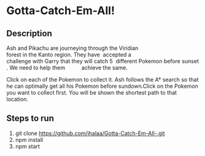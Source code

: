 # Gotta-Catch-Em-All!

## Description
Ash and Pikachu are journeying through the Viridian forest in the Kanto region. They have  accepted a       challenge with Garry that they will catch 5  different Pokemon before sunset. We need to help them            achieve the same.

Click on each of the Pokemon to collect it. Ash follows the A* search so that he can optimally get all his Pokemon before sundown.Click on the Pokemon you want to collect first. You will be shown the shortest path to that location.

## Steps to run
1) git clone https://github.com/jhalaa/Gotta-Catch-Em-All-.git
2) npm install
3) npm start
